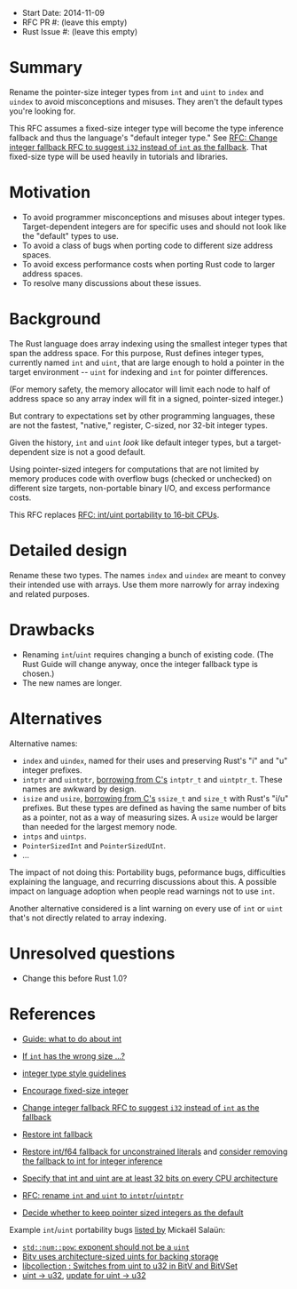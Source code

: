 - Start Date: 2014-11-09
- RFC PR #: (leave this empty)
- Rust Issue #: (leave this empty)

# Summary

Rename the pointer-size integer types from `int` and `uint` to `index` and `uindex` to avoid misconceptions and misuses. They aren't the default types you're looking for.

This RFC assumes a fixed-size integer type will become the type inference fallback and thus the language's "default integer type." See [RFC: Change integer fallback RFC to suggest `i32` instead of `int` as the fallback](https://github.com/rust-lang/rfcs/pull/452). That fixed-size type will be used heavily in tutorials and libraries.


# Motivation

  - To avoid programmer misconceptions and misuses about integer types. Target-dependent integers are for specific uses and should not look like the "default" types to use.
  - To avoid a class of bugs when porting code to different size address spaces.
  - To avoid excess performance costs when porting Rust code to larger address spaces.
  - To resolve many discussions about these issues.


# Background

The Rust language does array indexing using the smallest integer types that span the address space. For this purpose, Rust defines integer types, currently named `int` and `uint`, that are large enough to hold a pointer in the target environment -- `uint` for indexing and `int` for pointer differences.

(For memory safety, the memory allocator will limit each node to half of address space so any array index will fit in a signed, pointer-sized integer.)

But contrary to expectations set by other programming languages, these are not the fastest, "native," register, C-sized, nor 32-bit integer types.

Given the history, `int` and `uint` _look_ like default integer types, but a target-dependent size is not a good default.

Using pointer-sized integers for computations that are not limited by memory produces code with overflow bugs (checked or unchecked) on different size targets, non-portable binary I/O, and excess performance costs.

This RFC replaces [RFC: int/uint portability to 16-bit CPUs](https://github.com/rust-lang/rfcs/pull/161).


# Detailed design

Rename these two types. The names `index` and `uindex` are meant to convey their intended use with arrays. Use them more narrowly for array indexing and related purposes.


# Drawbacks

  - Renaming `int`/`uint` requires changing a bunch of existing code. (The Rust Guide will change anyway, once the integer fallback type is chosen.)
  - The new names are longer.


# Alternatives

Alternative names:

  - `index` and `uindex`, named for their uses and preserving Rust's "i" and "u" integer prefixes.
  - `intptr` and `uintptr`, [borrowing from C's](http://en.cppreference.com/w/cpp/types/integer) `intptr_t` and `uintptr_t`. These names are awkward by design.
  - `isize` and `usize`, [borrowing from C's](http://en.cppreference.com/w/cpp/types/integer) `ssize_t` and `size_t` with Rust's "i/u" prefixes. But these types are defined as having the same number of bits as a pointer, not as a way of measuring sizes. A `usize` would be larger than needed for the largest memory node.
  - `intps` and `uintps`.
  - `PointerSizedInt` and `PointerSizedUInt`.
  - ...

The impact of not doing this: Portability bugs, peformance bugs, difficulties explaining the language, and recurring discussions about this. A possible impact on language adoption when people read warnings not to use `int`.

Another alternative considered is a lint warning on every use of `int` or `uint` that's not directly related to array indexing.


# Unresolved questions

  - Change this before Rust 1.0?


# References

  - [Guide: what to do about int](https://github.com/rust-lang/rust/issues/15526)
  - [If `int` has the wrong size …?](http://discuss.rust-lang.org/t/if-int-has-the-wrong-size/454)
  - [integer type style guidelines](https://github.com/rust-lang/rust-guidelines/issues/24)
  - [Encourage fixed-size integer](https://github.com/rust-lang/rust/issues/16446)

  - [Change integer fallback RFC to suggest `i32` instead of `int` as the fallback](https://github.com/rust-lang/rfcs/pull/452)
  - [Restore int fallback](https://github.com/rust-lang/rust/issues/16968)
  - [Restore int/f64 fallback for unconstrained literals](https://github.com/rust-lang/rfcs/pull/212) and [consider removing the fallback to int for integer inference](https://github.com/rust-lang/rust/issues/6023)
  - [Specify that int and uint are at least 32 bits on every CPU architecture](https://github.com/rust-lang/rust/issues/14758)
  - [RFC: rename `int` and `uint` to `intptr`/`uintptr`](https://github.com/rust-lang/rust/issues/9940)
  - [Decide whether to keep pointer sized integers as the default](https://github.com/rust-lang/rust/issues/11831)

Example `int`/`uint` portability bugs [listed by](https://github.com/rust-lang/rust/issues/16446#issuecomment-59621753) Mickaël Salaün:

  - [`std::num::pow`: exponent should not be a `uint`](https://github.com/rust-lang/rust/issues/16755)
  - [Bitv uses architecture-sized uints for backing storage](https://github.com/rust-lang/rust/issues/16736)
  - [libcollection : Switches from uint to u32 in BitV and BitVSet](https://github.com/rust-lang/rust/pull/18018)
  - [uint -> u32](https://github.com/dwrensha/capnproto-rust/commit/87ab4ee0fc03939ef2a186274395c8c69cb6689c), [update for uint -> u32](https://github.com/dwrensha/capnp-rpc-rust/commit/b2e0c953f60b389afd884264ea53cdec7f4de7b3)

